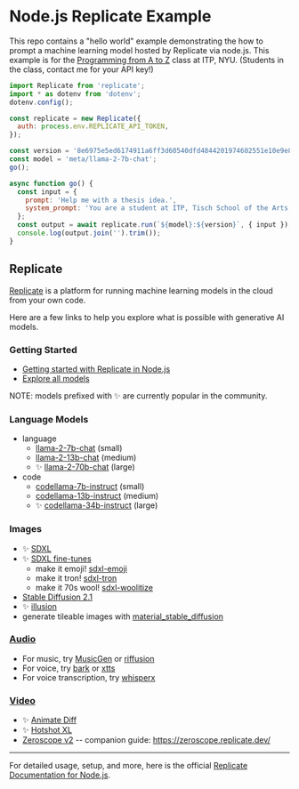 # Node.js Replicate Example

This repo contains a "hello world" example demonstrating the how to prompt a machine learning model hosted by Replicate via node.js. This example is for the [Programming from A to Z](https://github.com/Programming-from-A-to-Z/A2Z-F23) class at ITP, NYU. (Students in the class, contact me for your API key!)

```javascript
import Replicate from 'replicate';
import * as dotenv from 'dotenv';
dotenv.config();

const replicate = new Replicate({
  auth: process.env.REPLICATE_API_TOKEN,
});

const version = '8e6975e5ed6174911a6ff3d60540dfd4844201974602551e10e9e87ab143d81e';
const model = 'meta/llama-2-7b-chat';
go();

async function go() {
  const input = {
    prompt: 'Help me with a thesis idea.',
    system_prompt: 'You are a student at ITP, Tisch School of the Arts, NYU.',
  };
  const output = await replicate.run(`${model}:${version}`, { input });
  console.log(output.join('').trim());
}
```

## Replicate

[Replicate](https://replicate.com/) is a platform for running machine learning models in the cloud from your own code.

Here are a few links to help you explore what is possible with generative AI models.

### Getting Started

* [Getting started with Replicate in Node.js](https://replicate.com/docs/get-started/nodejs)
* [Explore all models](https://replicate.com/explore)

NOTE: models prefixed with ✨ are currently popular in the community.

### Language Models

  * language
    * [llama-2-7b-chat](https://replicate.com/meta/llama-2-7b) (small)
    * [llama-2-13b-chat](https://replicate.com/meta/llama-2-13b) (medium)
    * ✨ [llama-2-70b-chat](https://replicate.com/meta/llama-2-70b) (large)
  * code
    * [codellama-7b-instruct](https://replicate.com/meta/codellama-7b) (small)
    * [codellama-13b-instruct](https://replicate.com/meta/codellama-13) (medium)
    * ✨ [codellama-34b-instruct](https://replicate.com/meta/codellama-34) (large)

### Images
  
  * ✨ [SDXL](https://replicate.com/stability-ai/sdxl)
  * ✨ [SDXL fine-tunes](https://replicate.com/collections/sdxl-fine-tunes)
    * make it emoji! [sdxl-emoji](https://replicate.com/fofr/sdxl-emoji)
    * make it tron! [sdxl-tron](https://replicate.com/fofr/sdxl-tron)
    * make it 70s wool!  [sdxl-woolitize](https://replicate.com/pwntus/sdxl-woolitize)
  * [Stable Diffusion 2.1](https://replicate.com/stability-ai/stable-diffusion)
  * ✨ [illusion](https://replicate.com/andreasjansson/illusion)
  * generate tileable images with [material_stable_diffusion](https://replicate.com/tommoore515/material_stable_diffusion)

### [Audio](https://replicate.com/collections/audio-generation)

  * For music, try [MusicGen](https://replicate.com/meta/musicgen) or [riffusion](https://replicate.com/riffusion/riffusion)
  * For voice, try [bark](https://replicate.com/suno-ai/bark) or [xtts](https://replicate.com/sigil-wen/xtts)
  * For voice transcription, try [whisperx](https://replicate.com/daanelson/whisperx)

### [Video](https://replicate.com/collections/text-to-video)

  * ✨ [Animate Diff](https://replicate.com/zsxkib/animate-diff)
  * ✨ [Hotshot XL](https://replicate.com/lucataco/hotshot-xl)
  * [Zeroscope v2](https://replicate.com/anotherjesse/zeroscope-v2-xl) -- companion guide: https://zeroscope.replicate.dev/

---

For detailed usage, setup, and more, here is the official [Replicate Documentation for Node.js](https://replicate.com/docs/get-started/nodejs).
